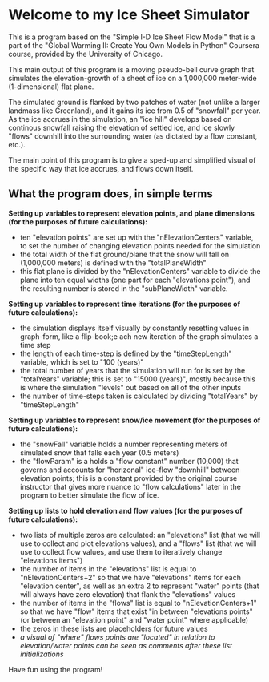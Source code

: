 # Welcome to my Ice Sheet Simulator

This is a program based on the "Simple I-D Ice Sheet Flow Model" that is a part of the "Global Warming II: Create You Own Models in Python" Coursera course, provided by the University of Chicago.

This main output of this program is a moving pseudo-bell curve graph that simulates the elevation-growth of a sheet of ice on a 1,000,000 meter-wide (1-dimensional) flat plane. 

The simulated ground is flanked by two patches of water (not unlike a larger landmass like Greenland), and it gains its ice from 0.5 of "snowfall" per year. As the ice accrues in the simulation, an "ice hill" develops based on continous snowfall raising the elevation of settled ice, and ice slowly "flows" downhill into the surrounding water (as dictated by a flow constant, etc.).

The main point of this program is to give a sped-up and simplified visual of the specific way that ice accrues, and flows down itself.

## What the program does, in simple terms

**Setting up variables to represent elevation points, and plane dimensions (for the purposes of future calculations):**
* ten "elevation points" are set up with the "nElevationCenters" variable, to set the number of changing elevation points needed for the simulation 
* the total width of the flat ground/plane that the snow will fall on (1,000,000 meters) is defined with the "totalPlaneWidth"
* this flat plane is divided by the "nElevationCenters" variable to divide the plane into ten equal widths (one part for each "elevations point"), and the resulting number is stored in the "subPlaneWidth" variable. 

**Setting up variables to represent time iterations (for the purposes of future calculations):**
* the simulation displays itself visually by constantly resetting values in graph-form, like a flip-book;e ach new iteration of the graph simulates a time step
* the length of each time-step is defined by the "timeStepLength" variable, which is set to "100 (years)" 
* the total number of years that the simulation will run for is set by the "totalYears" variable; this is set to "15000 (years)", mostly because this is where the simulation "levels" out based on all of the other inputs
* the number of time-steps taken is calculated by dividing "totalYears" by "timeStepLength"

**Setting up variables to represent snow/ice movement (for the purposes of future calculations):**
* the "snowFall" variable holds a number representing meters of simulated snow that falls each year (0.5 meters) 
* the "flowParam" is a holds a "flow constant" number (10,000) that governs and accounts for "horizonal" ice-flow "downhill" between elevation points; this is a constant provided by the original course instructor that gives more nuance to "flow calculations" later in the program to better simulate the flow of ice.

**Setting up lists to hold elevation and flow values (for the purposes of future calculations):**
* two lists of multiple zeros are calculated: an "elevations" list (that we will use to collect and plot elevations values), and a "flows" list (that we will use to collect flow values, and use them to iteratively change "elevations items")
* the number of items in the "elevations" list is equal to "nElevationCenters+2" so that we have "elevations" items for each "elevation center", as well as an extra 2 to represent "water" points (that will always have zero elevation) that flank the "elevations" values
* the number of items in the "flows" list is equal to "nElevationCenters+1" so that we have "flow" items that exist "in between "elevations points" (or between an "elevation point" and "water point" where applicable)
* the zeros in these lists are placeholders for future values
* *a visual of "where" flows points are "located" in relation to elevation/water points can be seen as comments after these list initializations* 


Have fun using the program!

